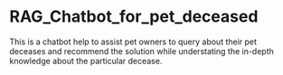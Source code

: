 # RAG_Chatbot_for_pet_deceased
This is a chatbot help to assist pet owners to query about their pet  deceases and recommend the solution while understating the in-depth knowledge about the particular decease.
